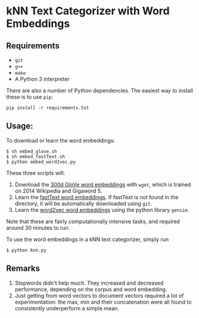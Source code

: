 # kNN Text Categorizer with Word Embeddings

## Requirements

- `git`
- `g++`
- `make`
- A Python 3 interpreter

There are also a number of Python dependencies. The easiest way to install these
is to use `pip`:

```
pip install -r requirements.txt
```

## Usage:

To download or learn the word embeddings:

```
$ sh embed_glove.sh
$ sh embed_fastText.sh
$ python embed_word2vec.py
```

These three scripts will:

1. Download the [300d GloVe word
   embeddings](https://nlp.stanford.edu/projects/glove/) with `wget`, which is
   trained on 2014 Wikipedia and Gigaword 5.
2. Learn the [fastText word embeddings](https://fasttext.cc/). If fastText is
   not found in the directory, it will be automatically downloaded using `git`.
3. Learn the [word2vec word
   embeddings](https://radimrehurek.com/gensim/models/word2vec.html) using the
   python library `gensim`.

Note that these are fairly computationally intensive tasks, and required around
30 minutes to run.

To use the word embeddings in a kNN text categorizer, simply run

```
$ python knn.py
```

## Remarks

1. Stopwords didn't help much. They increased and decreased performance,
   depending on the corpus and word embedding.
2. Just getting from word vectors to document vectors required a lot of
   experimentation: the max, min and their concatenation were all found to
   consistently underperform a simple mean.

